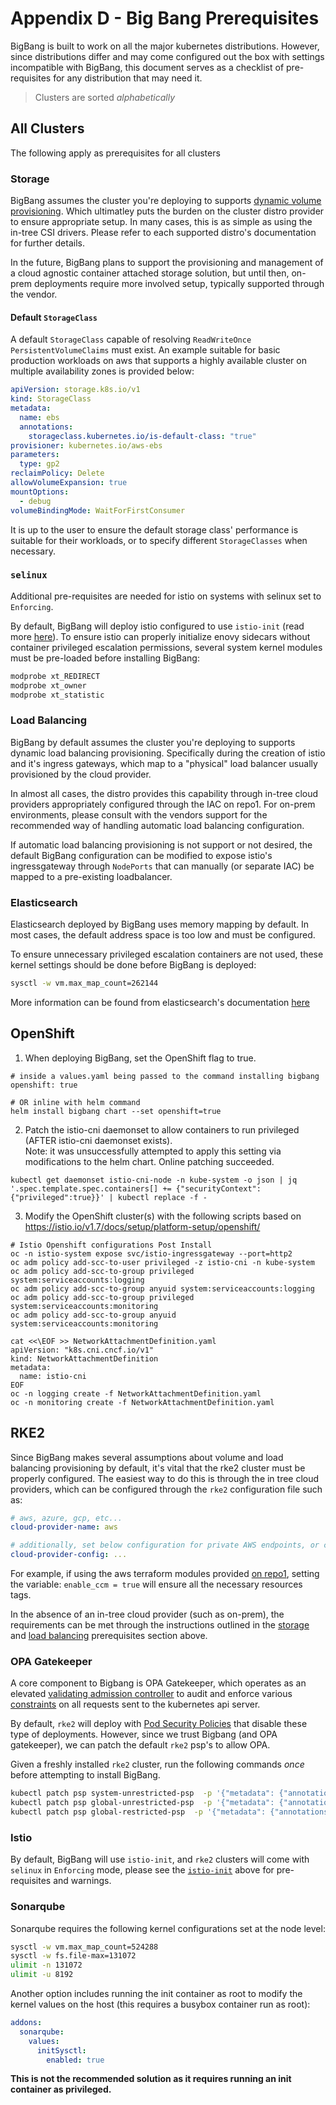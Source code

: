 # Appendix D - Big Bang Prerequisites

BigBang is built to work on all the major kubernetes distributions.  However, since distributions differ and may come
configured out the box with settings incompatible with BigBang, this document serves as a checklist of pre-requisites
for any distribution that may need it.

> Clusters are sorted _alphabetically_

## All Clusters

The following apply as prerequisites for all clusters

### Storage

BigBang assumes the cluster you're deploying to supports [dynamic volume provisioning](https://kubernetes.io/docs/concepts/storage/dynamic-provisioning/).  Which ultimatley puts the burden on the cluster distro provider to ensure appropriate setup.  In many cases, this is as simple as using the in-tree CSI drivers.  Please refer to each supported distro's documentation for further details.

In the future, BigBang plans to support the provisioning and management of a cloud agnostic container attached storage solution, but until then, on-prem deployments require more involved setup, typically supported through the vendor.

#### Default `StorageClass`

A default `StorageClass` capable of resolving `ReadWriteOnce` `PersistentVolumeClaims` must exist.  An example suitable for basic production workloads on aws that supports a highly available cluster on multiple availability zones is provided below:

```yaml
apiVersion: storage.k8s.io/v1
kind: StorageClass
metadata:
  name: ebs
  annotations:
    storageclass.kubernetes.io/is-default-class: "true"
provisioner: kubernetes.io/aws-ebs
parameters:
  type: gp2
reclaimPolicy: Delete
allowVolumeExpansion: true
mountOptions:
  - debug
volumeBindingMode: WaitForFirstConsumer
```

It is up to the user to ensure the default storage class' performance is suitable for their workloads, or to specify different `StorageClasses` when necessary.

### `selinux`

Additional pre-requisites are needed for istio on systems with selinux set to `Enforcing`.

By default, BigBang will deploy istio configured to use `istio-init` (read more [here](https://istio.io/latest/docs/setup/additional-setup/cni/)).  To ensure istio can properly initialize enovy sidecars without container privileged escalation permissions, several system kernel modules must be pre-loaded before installing BigBang:

```bash
modprobe xt_REDIRECT
modprobe xt_owner
modprobe xt_statistic
```

### Load Balancing

BigBang by default assumes the cluster you're deploying to supports dynamic load balancing provisioning.  Specifically during the creation of istio and it's ingress gateways, which map to a "physical" load balancer usually provisioned by the cloud provider.

In almost all cases, the distro provides this capability through in-tree cloud providers appropriately configured through the IAC on repo1.  For on-prem environments, please consult with the vendors support for the recommended way of handling automatic load balancing configuration.

If automatic load balancing provisioning is not support or not desired, the default BigBang configuration can be modified to expose istio's ingressgateway through `NodePorts` that can manually (or separate IAC) be mapped to a pre-existing loadbalancer.

### Elasticsearch

Elasticsearch deployed by BigBang uses memory mapping by default.  In most cases, the default address space is too low and must be configured.

To ensure unnecessary privileged escalation containers are not used, these kernel settings should be done before BigBang is deployed:

```bash
sysctl -w vm.max_map_count=262144
```

More information can be found from elasticsearch's documentation [here](https://www.elastic.co/guide/en/cloud-on-k8s/current/k8s-virtual-memory.html#k8s-virtual-memory)

## OpenShift

1) When deploying BigBang, set the OpenShift flag to true.

```
# inside a values.yaml being passed to the command installing bigbang
openshift: true

# OR inline with helm command
helm install bigbang chart --set openshift=true
```

2) Patch the istio-cni daemonset to allow containers to run privileged (AFTER istio-cni daemonset exists).  
Note: it was unsuccessfully attempted to apply this setting via modifications to the helm chart. Online patching succeeded. 
   
```
kubectl get daemonset istio-cni-node -n kube-system -o json | jq '.spec.template.spec.containers[] += {"securityContext":{"privileged":true}}' | kubectl replace -f -
```

3) Modify the OpenShift cluster(s) with the following scripts based on https://istio.io/v1.7/docs/setup/platform-setup/openshift/

```
# Istio Openshift configurations Post Install 
oc -n istio-system expose svc/istio-ingressgateway --port=http2
oc adm policy add-scc-to-user privileged -z istio-cni -n kube-system
oc adm policy add-scc-to-group privileged system:serviceaccounts:logging
oc adm policy add-scc-to-group anyuid system:serviceaccounts:logging
oc adm policy add-scc-to-group privileged system:serviceaccounts:monitoring
oc adm policy add-scc-to-group anyuid system:serviceaccounts:monitoring

cat <<\EOF >> NetworkAttachmentDefinition.yaml
apiVersion: "k8s.cni.cncf.io/v1"
kind: NetworkAttachmentDefinition
metadata:
  name: istio-cni
EOF
oc -n logging create -f NetworkAttachmentDefinition.yaml
oc -n monitoring create -f NetworkAttachmentDefinition.yaml
```

## RKE2

Since BigBang makes several assumptions about volume and load balancing provisioning by default, it's vital that the rke2 cluster must be properly configured.  The easiest way to do this is through the in tree cloud providers, which can be configured through the `rke2` configuration file such as:

```yaml
# aws, azure, gcp, etc...
cloud-provider-name: aws

# additionally, set below configuration for private AWS endpoints, or custom regions such as (T)C2S (us-iso-east-1, us-iso-b-east-1)
cloud-provider-config: ...
```

For example, if using the aws terraform modules provided [on repo1](https://repo1.dso.mil/platform-one/distros/rancher-federal/rke2/rke2-aws-terraform), setting the variable: `enable_ccm = true` will ensure all the necessary resources tags.

In the absence of an in-tree cloud provider (such as on-prem), the requirements can be met through the instructions outlined in the [storage](#storage) and [load balancing](#load-balancing) prerequisites section above.

### OPA Gatekeeper

A core component to Bigbang is OPA Gatekeeper, which operates as an elevated  [validating admission controller](https://kubernetes.io/docs/reference/access-authn-authz/extensible-admission-controllers/) to audit and enforce various [constraints](https://github.com/open-policy-agent/frameworks/tree/master/constraint) on all requests sent to the kubernetes api server.

By default, `rke2` will deploy with [Pod Security Policies](https://kubernetes.io/docs/concepts/policy/pod-security-policy/) that disable these type of deployments.  However, since we trust Bigbang (and OPA gatekeeper), we can patch the default `rke2` psp's to allow OPA.

Given a freshly installed `rke2` cluster, run the following commands _once_ before attempting to install BigBang.

```bash
kubectl patch psp system-unrestricted-psp  -p '{"metadata": {"annotations":{"seccomp.security.alpha.kubernetes.io/allowedProfileNames": "*"}}}'
kubectl patch psp global-unrestricted-psp  -p '{"metadata": {"annotations":{"seccomp.security.alpha.kubernetes.io/allowedProfileNames": "*"}}}'
kubectl patch psp global-restricted-psp  -p '{"metadata": {"annotations":{"seccomp.security.alpha.kubernetes.io/allowedProfileNames": "*"}}}'
```

### Istio

By default, BigBang will use `istio-init`, and `rke2` clusters will come with `selinux` in `Enforcing` mode, please see the [`istio-init`](#istio-pre-requisites-on-selinux-enforcing-systems) above for pre-requisites and warnings.

### Sonarqube

Sonarqube requires the following kernel configurations set at the node level: 

```bash
sysctl -w vm.max_map_count=524288
sysctl -w fs.file-max=131072
ulimit -n 131072
ulimit -u 8192
```

Another option includes running the init container as root to modify the kernel values on the host (this requires a busybox container run as root):

```yaml
addons:
  sonarqube:
    values:
      initSysctl:
        enabled: true
```
**This is not the recommended solution as it requires running an init container as privileged.**
